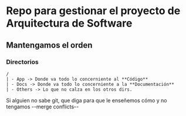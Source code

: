 # Repo para gestionar el proyecto de Arquitectura de Software

## Mantengamos el orden

### Directorios

    /
    | - App -> Donde va todo lo concerniente al **Código**
    | - Docs -> Donde va todo lo concerniente a la **Documentación**
    | - Others -> Lo que no calza en los otros dirs.
    

Si alguien no sabe git, que diga para que le enseñemos cómo y no tengamos 
--merge conflicts--



